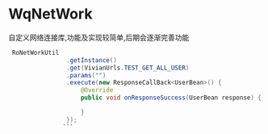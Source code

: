 # WqNetWork #
自定义网络连接库,功能及实现较简单,后期会逐渐完善功能

```java
 RoNetWorkUtil
                .getInstance()
                .get(VivianUrls.TEST_GET_ALL_USER)
                .params("")
                .execute(new ResponseCallBack<UserBean>() {
                    @Override
                    public void onResponseSuccess(UserBean response) {

                    }
                });
               ```
